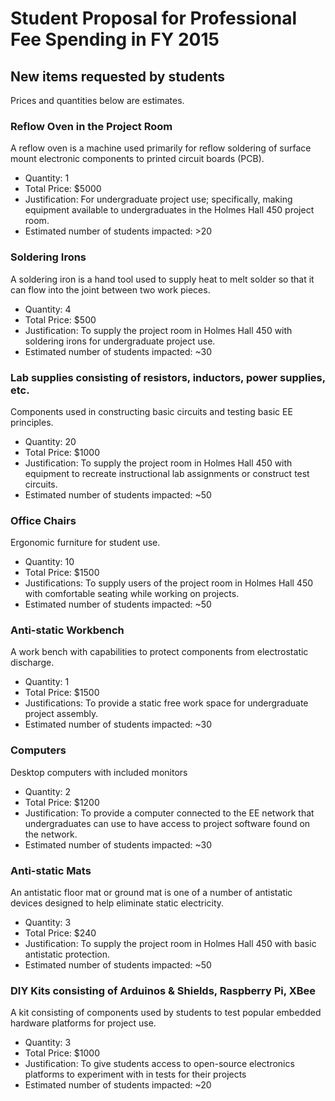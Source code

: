 # Student Proposal for Professional Fee Spending in FY 2015

## New items requested by students
Prices and quantities below are estimates.

### Reflow Oven in the Project Room
A reflow oven is a machine used primarily for reflow soldering of surface mount electronic components to printed circuit boards (PCB).

* Quantity: 1
* Total Price: $5000
* Justification: For undergraduate project use; specifically, making equipment available to undergraduates in the Holmes Hall 450 project room.
* Estimated number of students impacted: >20
	
### Soldering Irons
A soldering iron is a hand tool used to supply heat to melt solder so that it can flow into the joint between two work pieces.

* Quantity: 4
* Total Price: $500
* Justification: To supply the project room in Holmes Hall 450 with soldering irons for undergraduate project use.
* Estimated number of students impacted: ~30

### Lab supplies consisting of resistors, inductors, power supplies, etc.  
Components used in constructing basic circuits and testing basic EE principles.

* Quantity: 20
* Total Price: $1000
* Justification: To supply the project room in Holmes Hall 450 with equipment to recreate instructional lab assignments or construct test circuits.
* Estimated number of students impacted: ~50

### Office Chairs
Ergonomic furniture for student use.

* Quantity: 10
* Total Price: $1500 
* Justifications:  To supply users of the project room in Holmes Hall 450 with comfortable seating while working on projects.
* Estimated number of students impacted: ~50

### Anti-static Workbench
A work bench with capabilities to protect components from electrostatic discharge.
	
* Quantity: 1
* Total Price: $1500
* Justifications: To provide a static free work space for undergraduate project assembly.
* Estimated number of students impacted: ~30

### Computers 
Desktop computers with included monitors
	
* Quantity: 2
* Total Price: $1200
* Justification: To provide a computer connected to the EE network that undergraduates can use to have access to project software found on the network.
* Estimated number of students impacted: ~30 

### Anti-static Mats
An antistatic floor mat or ground mat is one of a number of antistatic devices designed to help eliminate static electricity.

* Quantity: 3
* Total Price: $240
* Justification: To supply the project room in Holmes Hall 450 with basic antistatic protection.
* Estimated number of students impacted: ~50 

### DIY Kits consisting of Arduinos & Shields, Raspberry Pi, XBee
A kit consisting of components used by students to test popular embedded hardware platforms for project use.

* Quantity: 3
* Total Price: $1000
* Justification: To give students access to open-source electronics platforms to experiment with in tests for their projects
* Estimated number of students impacted: ~20
